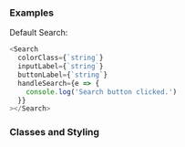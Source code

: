 ### Examples

Default Search:

```js
<Search
  colorClass={`string`}
  inputLabel={`string`}
  buttonLabel={`string`}
  handleSearch={e => {
    console.log('Search button clicked.')
  }}
></Search>
```

### Classes and Styling
